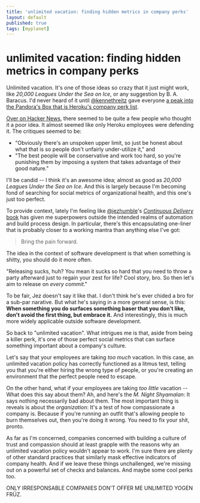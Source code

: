 ```yaml
---
title: 'unlimited vacation: finding hidden metrics in company perks'
layout: default
published: true
tags: [myplanet]
---
```


# unlimited vacation: finding hidden metrics in company perks

Unlimited vacation. It's one of those ideas so crazy that it just might work, like *20,000 Leagues Under the Sea on Ice*, or any suggestion by B. A. Baracus. I'd never heard of it until [@kennethreitz](https://twitter.com/kennethreitz) gave everyone [a peak into the Pandora's Box that is Heroku's company perk list](http://kennethreitz.com/on-heroku-and-2012.html).

[Over on Hacker News](http://news.ycombinator.com/item?id=4874743), there seemed to be quite a few people who thought it a poor idea. It almost seemed like only Heroku employees were defending it. The critiques seemed to be:

- "Obviously there's an unspoken upper limit, so just be honest about what that is so people don't unfairly under-utilize it," and
- "The best people will be conservative and work too hard, so you're punishing them by imposing a system that takes advantage of their good nature."

I'll be candid -- I think it's an awesome idea; almost as good as *20,000 Leagues Under the Sea on Ice*. And this is largely because I'm becoming fond of searching for social metrics of organizational health, and this one's just too perfect.

To provide context, lately I'm feeling like [@jezhumble](https://twitter.com/jezhumble)'s [*Continuous Delivery* book]() has given me superpowers outside the intended realms of automation and build process design. In particular, there's this encapsulating one-liner that is probably closer to a working mantra than anything else I've got:

> Bring the pain forward.

The idea in the context of software development is that when something is shitty, you should do it more often.

"Releasing sucks, huh? You mean it sucks so hard that you need to throw a party afterward just to regain your zest for life? Cool story, bro. So then let's aim to release on *every commit*."

To be fair, Jez doesn't say it like that. I don't think he's ever chided a bro for a sub-par narative. But what he's saying in a more general sense, is this: **When something you do surfaces something baser that you don't like, don't avoid the first thing, but embrace it.** And interestingly, this is much more widely applicable outside software development.

So back to "unlimited vacation". What intrigues me is that, aside from being a killer perk, it's one of those perfect social metrics that can surface something important about a company's culture.

Let's say that your employees are taking *too much* vacation. In this case, an unlimited vacation policy has correctly functioned as a litmus test, telling you that you're either hiring the wrong type of people, or you're creating an environment that the perfect people need to escape.

On the other hand, what if your employees are taking *too little* vacation -- What does this say about them? Ah, and here's the *M. Night Shyamalan*: It says nothing necessarily bad about them. The most important thing is reveals is about the *organization*: It's a test of how compassionate a company is. Because if you're running an outfit that's allowing people to burn themselves out, then you're doing it wrong. You need to fix your shit, pronto.

As far as I'm concerned, companies concerned with building a culture of trust and compassion should at least grapple with the reasons why an unlimited vacation policy wouldn't appear to work. I'm sure there are plenty of other standard practices that similarly mask effective indicators of company health. And if we leave these things unchallenged, we're missing out on a powerful set of checks and balances. And maybe some cool perks too.

ONLY IRRESPONSABLE COMPANIES DON'T OFFER ME UNLIMITED YOGEN FRÜZ.